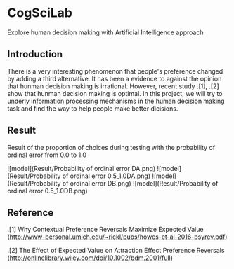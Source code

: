 # CogSciLab
Explore human decision making with Artificial Intelligence approach

## Introduction

There is a very interesting phenomenon that people's preference changed by adding a third alternative. It has been a evidence to against the opinion that hunman decision making is irrational. However, recent study .[1], .[2] show that hunman decision making is optimal. In this project, we will try to underly information processing mechanisms in the human decision making task and find the way to help people make better dicisions.

## Result

Result of the proportion of choices during testing with the probability of ordinal error from 0.0 to 1.0

![model](Result/Probability of ordinal error DA.png)
![model](Result/Probability of ordinal error 0.5_1.0DA.png)
![model](Result/Probability of ordinal error DB.png)
![model](Result/Probability of ordinal error 0.5_1.0DB.png)

## Reference

.[1] Why Contextual Preference Reversals Maximize Expected Value (http://www-personal.umich.edu/~rickl/pubs/howes-et-al-2016-psyrev.pdf)

.[2] The Effect of Expected Value on Attraction Effect Preference Reversals (http://onlinelibrary.wiley.com/doi/10.1002/bdm.2001/full)
